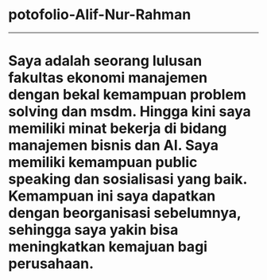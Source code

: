 # potofolio-Alif-Nur-Rahman
---
# Saya adalah seorang lulusan fakultas ekonomi manajemen dengan bekal kemampuan problem solving dan msdm. Hingga kini saya memiliki minat bekerja di bidang manajemen bisnis dan AI. Saya memiliki kemampuan public speaking dan sosialisasi yang baik. Kemampuan ini saya dapatkan dengan beorganisasi sebelumnya, sehingga saya yakin bisa meningkatkan kemajuan bagi perusahaan.
